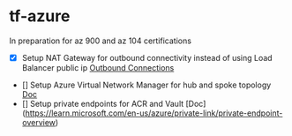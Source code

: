 # tf-azure

In preparation for az 900 and az 104 certifications

- [X] Setup NAT Gateway for outbound connectivity instead of using Load Balancer public ip [Outbound Connections](https://learn.microsoft.com/en-us/azure/load-balancer/load-balancer-outbound-connections)
- [] Setup Azure Virtual Network Manager for hub and spoke topology [Doc](https://learn.microsoft.com/en-us/azure/virtual-network-manager/concept-connectivity-configuration)
- [] Setup private endpoints for ACR and Vault [Doc] (https://learn.microsoft.com/en-us/azure/private-link/private-endpoint-overview)